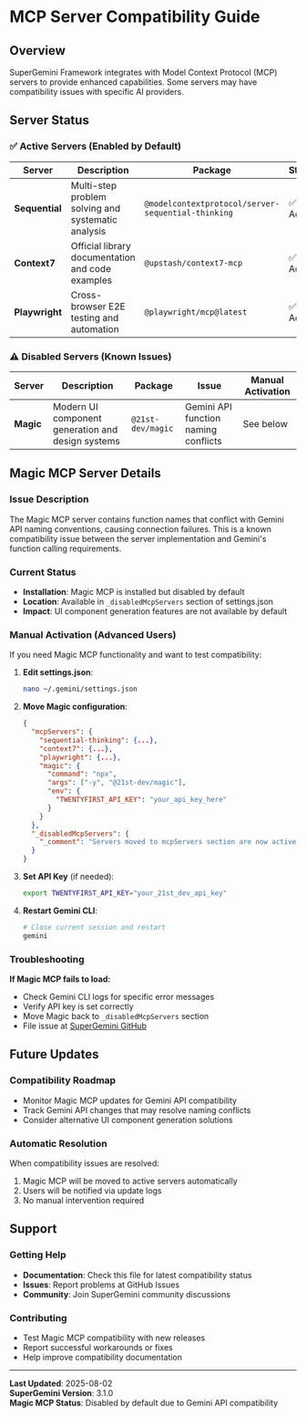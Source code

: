 # MCP Server Compatibility Guide

## Overview

SuperGemini Framework integrates with Model Context Protocol (MCP) servers to provide enhanced capabilities. Some servers may have compatibility issues with specific AI providers.

## Server Status

### ✅ Active Servers (Enabled by Default)

| Server | Description | Package | Status |
|--------|-------------|---------|--------|
| **Sequential** | Multi-step problem solving and systematic analysis | `@modelcontextprotocol/server-sequential-thinking` | ✅ Active |
| **Context7** | Official library documentation and code examples | `@upstash/context7-mcp` | ✅ Active |
| **Playwright** | Cross-browser E2E testing and automation | `@playwright/mcp@latest` | ✅ Active |

### ⚠️ Disabled Servers (Known Issues)

| Server | Description | Package | Issue | Manual Activation |
|--------|-------------|---------|-------|-------------------|
| **Magic** | Modern UI component generation and design systems | `@21st-dev/magic` | Gemini API function naming conflicts | See below |

## Magic MCP Server Details

### Issue Description
The Magic MCP server contains function names that conflict with Gemini API naming conventions, causing connection failures. This is a known compatibility issue between the server implementation and Gemini's function calling requirements.

### Current Status
- **Installation**: Magic MCP is installed but disabled by default
- **Location**: Available in `_disabledMcpServers` section of settings.json
- **Impact**: UI component generation features are not available by default

### Manual Activation (Advanced Users)

If you need Magic MCP functionality and want to test compatibility:

1. **Edit settings.json**:
   ```bash
   nano ~/.gemini/settings.json
   ```

2. **Move Magic configuration**:
   ```json
   {
     "mcpServers": {
       "sequential-thinking": {...},
       "context7": {...},
       "playwright": {...},
       "magic": {
         "command": "npx",
         "args": ["-y", "@21st-dev/magic"],
         "env": {
           "TWENTYFIRST_API_KEY": "your_api_key_here"
         }
       }
     },
     "_disabledMcpServers": {
       "_comment": "Servers moved to mcpServers section are now active"
     }
   }
   ```

3. **Set API Key** (if needed):
   ```bash
   export TWENTYFIRST_API_KEY="your_21st_dev_api_key"
   ```

4. **Restart Gemini CLI**:
   ```bash
   # Close current session and restart
   gemini
   ```

### Troubleshooting

**If Magic MCP fails to load:**
- Check Gemini CLI logs for specific error messages
- Verify API key is set correctly
- Move Magic back to `_disabledMcpServers` section
- File issue at [SuperGemini GitHub](https://github.com/SuperClaude-Org/SuperGemini_Framework/issues)

## Future Updates

### Compatibility Roadmap
- Monitor Magic MCP updates for Gemini API compatibility
- Track Gemini API changes that may resolve naming conflicts
- Consider alternative UI component generation solutions

### Automatic Resolution
When compatibility issues are resolved:
1. Magic MCP will be moved to active servers automatically
2. Users will be notified via update logs
3. No manual intervention required

## Support

### Getting Help
- **Documentation**: Check this file for latest compatibility status
- **Issues**: Report problems at GitHub Issues
- **Community**: Join SuperGemini community discussions

### Contributing
- Test Magic MCP compatibility with new releases
- Report successful workarounds or fixes
- Help improve compatibility documentation

---

**Last Updated**: 2025-08-02  
**SuperGemini Version**: 3.1.0  
**Magic MCP Status**: Disabled by default due to Gemini API compatibility
